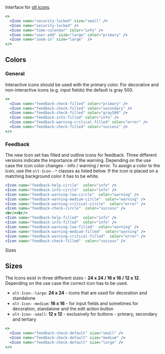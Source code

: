 Interface for [olt icons](https://lightelligence-io.github.io/styles/#icon).

```jsx
<>
  <Icon name="security-locked" size="small" />
  <Icon name="security-locked" />
  <Icon name="time-calendar" color="info" />
  <Icon name="user-add" size="large" color="primary" />
  <Icon name="zoom-in" size="large"  />
</>
```

## Colors

### General

Interactive icons should be used with the primary color.
For decorative and non-interactive icons (e.g. input fields) the default is gray 500.

```jsx
<>
  <Icon name="feedback-check-filled" color="primary" />
  <Icon name="feedback-check-filled" color="secondary" />
  <Icon name="feedback-check-filled" color="gray500" />
  <Icon name="feedback-info-filled" color="info" />
  <Icon name="feedback-warning-critical-filled" color="error" />
  <Icon name="feedback-check-filled" color="success" />
</>
```
### Feedback

The new *Icon* set has filled and outline icons for feedback.
Three different versions indicate the importance of the warning.
Depending on the use case the icon color changes - info / warning / error.
To assign a color to the icon, use the `olt-Icon--*` classes as listed below.
If the icon is placed on a matching background color it has to be white.

```jsx
<Icon name="feedback-help-circle"  color="info" />
<Icon name="feedback-info-circle"  color="info" />
<Icon name="feedback-warning-low-circle"  color="warning" />
<Icon name="feedback-warning-medium-circle"  color="warning" />
<Icon name="feedback-warning-critical-circle"  color="error" />
<Icon name="feedback-check-circle"  color="success" />
<br/><br/>
<Icon name="feedback-help-filled"  color="info" />
<Icon name="feedback-info-filled"  color="info" />
<Icon name="feedback-warning-low-filled"  color="warning" />
<Icon name="feedback-warning-medium-filled"  color="warning" />
<Icon name="feedback-warning-critical-filled"  color="error" />
<Icon name="feedback-check-filled"  color="success" />
```

Sizes

## Sizes

The Icons exist in three different sizes - **24 x 24 / 16 x 16 / 12 x 12**.
Depending on the use case the correct icon has to be used.

* `olt-Icon--large`: **24 x 24** - icons that are used for decoration and standalone
* `olt-Icon--medium`: **16 x 16** - for input fields and sometimes for decoration, standalone and the edit action button
* `olt-Icon--small`: **12 x 12** - exclusively for buttons - primary, secondary and tertiary

```jsx
<>
  <Icon name="feedback-check-default" size="small" />
  <Icon name="feedback-check-default" size="medium" />
  <Icon name="feedback-check-default" size="large" />
</>
```




